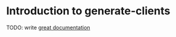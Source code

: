 # Introduction to generate-clients

TODO: write [great documentation](http://jacobian.org/writing/what-to-write/)
